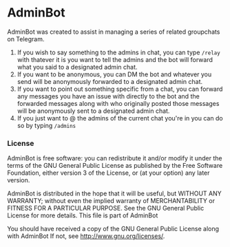 # AdminBot
AdminBot was created to assist in managing a series of related groupchats on Telegram.

1. If you wish to say something to the admins in chat, you can type `/relay` with thatever it is you want to tell the admins and the bot will forward what you said to a designated admin chat.
2. If you want to be anonymous, you can DM the bot and whatever you send will be anonymously forwarded to a designated admin chat.
3. If you want to point out something specific from a chat, you can forward any messages you have an issue with directly to the bot and the forwarded messages along with who originally posted those messages will be anonymously sent to a designated admin chat.
4. If you just want to @ the admins of the current chat you're in you can do so by typing `/admins`

### License

AdminBot is free software: you can redistribute it and/or modify it under the terms of the GNU General Public License as published by the Free Software Foundation, either version 3 of the License, or (at your option) any later version.

AdminBot is distributed in the hope that it will be useful, but WITHOUT ANY WARRANTY; without even the implied warranty of MERCHANTABILITY or FITNESS FOR A PARTICULAR PURPOSE. See the GNU General Public License for more details. This file is part of AdminBot

You should have received a copy of the GNU General Public License along with AdminBot If not, see http://www.gnu.org/licenses/.
